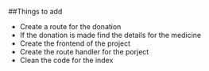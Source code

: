 ##Things to add

- Create a route for the donation
- If the donation is made find the details for the medicine
- Create the frontend of the project
- Create the route handler for the porject
- Clean the code for the index
